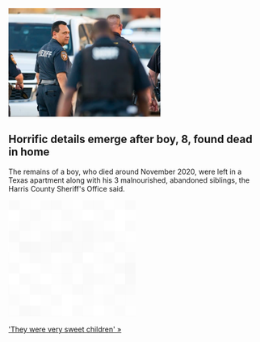
![Horrific details emerge after boy, 8, found dead in home](./20211028055905.png)
## Horrific details emerge after boy, 8, found dead in home

The remains of a boy, who died around November 2020, were left in a Texas apartment along with his 3 malnourished, abandoned siblings, the Harris County Sheriff's Office said.

![pic](../square_bg.png)

['They were very sweet children' »](https://www.yahoo.com/gma/boy-found-dead-home-died-163900679.html)
